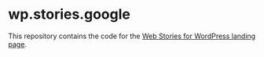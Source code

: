 # wp.stories.google

This repository contains the code for the [Web Stories for WordPress landing page](https://wp.stories.google).
